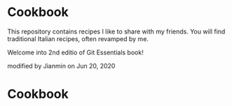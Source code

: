 Cookbook
========

This repository contains recipes I like to share with my friends.
You will find traditional Italian recipes, often revamped by me.

Welcome into 2nd editio of Git Essentials book!

modified by Jianmin on Jun 20, 2020
# Cookbook
